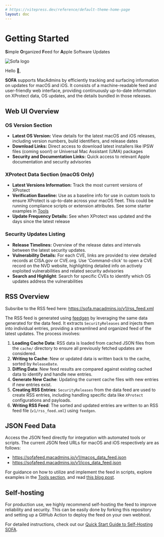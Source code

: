```yaml
---
# https://vitepress.dev/reference/default-theme-home-page
layout: doc
---
```


# Getting Started

**S**imple **O**rganized **F**eed for **A**pple Software Updates

![Sofa logo](./images/custom_logo.png "SOFA logo")

Hello 👋,

**SOFA** supports MacAdmins by efficiently tracking and surfacing information on updates for macOS and iOS. It consists of a machine-readable feed and user-friendly web interface, providing continuously up-to-date information on XProtect data, OS updates, and the details bundled in those releases.

## Web UI Overview

### OS Version Section

- **Latest OS Version:** View details for the latest macOS and iOS releases, including version numbers, build identifiers, and release dates
- **Download Links:** Direct access to download latest installers like IPSW files (coming soon!) or Universal Mac Assistant (UMA) packages
- **Security and Documentation Links:** Quick access to relevant Apple documentation and security advisories

### XProtect Data Section (macOS Only)

- **Latest Versions Information:** Track the most current versions of XProtect
- **Verification Baseline:** Use as a baseline info for use in custom tools to ensure XProtect is up-to-date across your macOS fleet. This could be running compliance scripts or extension attributes. See some starter examples in [Tools](https://github.com/macadmins/sofa/tree/main/tool-scripts)
- **Update Frequency Details:** See when XProtect was updated and the days since the latest release

### Security Updates Listing

- **Release Timelines:** Overview of the release dates and intervals between the latest security updates.
- **Vulnerability Details:**  For each CVE, links are provided to view detailed records at CISA.gov or CVE.org. Use 'Command-click' to open a CVE record on the NVD website, highlighting detailed info on actively exploited vulnerabilities and related security advisories
- **Search and Highlight**: Search for specific CVEs to identify which OS updates address the vulnerabilities

## RSS Overview

Subsribe to the RSS feed here: https://sofa.macadmins.io/v1/rss_feed.xml

The RSS feed is generated using [feedgen](https://feedgen.kiesow.be/) by leveraging the same data generated for the data feed. It extracts `SecurityReleases` and injects them into individual entries, providing a streamlined and organized feed of the latest updates. The process involves:

1. **Loading Cache Data**: RSS data is loaded from cached JSON files from the `cache/` directory to ensure all previously fetched updates are considered.
1. **Writing to Cache**: New or updated data is written back to the cache, sorted by `ReleaseDate`.
1. **Diffing Data**: New feed results are compared against existing cached data to identify and handle new entries.
1. **Generate New Cache**: Updating the current cache files with new entries if new entries exist.
1. **Creating RSS Entries**: `SecurityReleases` from the data feed are used to create RSS entries, including handling specific data like `XProtect` configurations and payloads.
1. **Writing RSS Feed**: The sorted and updated entries are written to an RSS feed file (`v1/rss_feed.xml`) using `feedgen`.

## JSON Feed Data

Access the JSON feed directly for integration with automated tools or scripts. The current JSON feed URLs for macOS and iOS respectively are as follows:

- https://sofafeed.macadmins.io/v1/macos_data_feed.json
- https://sofafeed.macadmins.io/v1/icos_data_feed.json

For guidance on how to utilize and implement the feed in scripts, explore examples in the [Tools section](https://github.com/macadmins/sofa/tree/main/tool-scripts), and read [this blog post](https://grahamrpugh.com/2024/07/22/sofa-new-feed.html).


## Self-hosting

For production use, we highly recommend self-hosting the feed to improve reliability and security. This can be easily done by forking this repository and setting up a GitHub Action to deploy the feed on your own webhost.

For detailed instructions, check out our [Quick Start Guide to Self-Hosting SOFA](self-hosting.md).
